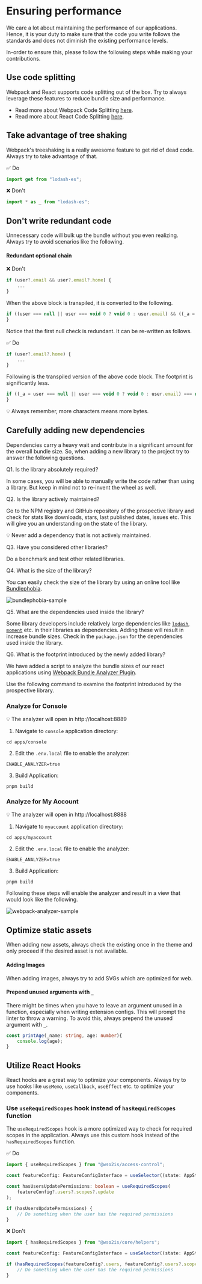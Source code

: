 # Ensuring performance

We care a lot about maintaining the performance of our applications. Hence, it is your duty to make sure that the code you
write follows the standards and does not diminish the existing performance levels.

In-order to ensure this, please follow the following steps while making your contributions.

## Use code splitting

Webpack and React supports code splitting out of the box. Try to always leverage these features to reduce bundle size and performance.

- Read more about Webpack Code Splitting [here](https://webpack.js.org/guides/code-splitting/).
- Read more about React Code Splitting [here](https://reactjs.org/docs/code-splitting.html).

## Take advantage of tree shaking

Webpack's treeshaking is a really awesome feature to get rid of dead code. Always try to take advantage of that.

:white_check_mark: Do

```typescript
import get from "lodash-es";
```

:x: Don't

```typescript
import * as _ from "lodash-es";
```

## Don't write redundant code

Unnecessary code will bulk up the bundle without you even realizing. Always try to avoid scenarios like the following.

#### Redundant optional chain

:x: Don't

```typescript
if (user?.email && user?.email?.home) {
    ...
}
```

When the above block is transpiled, it is converted to the following.

```javascript
if ((user === null || user === void 0 ? void 0 : user.email) && ((_a = user === null || user === void 0 ? void 0 : user.email) === null || _a === void 0 ? void 0 : _a.home)) {
}
```

Notice that the first null check is redundant. It can be re-written as follows.

:white_check_mark: Do

```typescript
if (user?.email?.home) {
    ...
}
```

Following is the transpiled version of the above code block. The footprint is significantly less.

```javascript
if ((_a = user === null || user === void 0 ? void 0 : user.email) === null || _a === void 0 ? void 0 : _a.home) {
}
```

:bulb: Always remember, more characters means more bytes.

## Carefully adding new dependencies

Dependencies carry a heavy wait and contribute in a significant amount for the overall bundle size. So, when adding a new
library to the project try to answer the following questions.

Q1. Is the library absolutely required?

In some cases, you will be able to manually write the code rather than using a library. But keep in mind not to re-invent the wheel as well.

Q2. Is the library actively maintained?

Go to the NPM registry and GitHub repository of the prospective library and check for stats like downloads, stars, last published dates,
issues etc. This will give you an understanding on the state of the library.

:bulb: Never add a dependency that is not actively maintained.

Q3. Have you considered other libraries?

Do a benchmark and test other related libraries.

Q4. What is the size of the library?

You can easily check the size of the library by using an online tool like [Bundlephobia](https://bundlephobia.com/).

![bundlephobia-sample](../assets/bundlephobia-sample.jpg)

Q5. What are the dependencies used inside the library?

Some library developers include relatively large dependencies like [`lodash`](https://lodash.com/), [`moment`](https://momentjs.com/) etc. in their libraries as dependencies.
Adding these will result in increase bundle sizes. Check in the `package.json` for the dependencies used inside the library.

Q6. What is the footprint introduced by the newly added library?

We have added a script to analyze the bundle sizes of our react applications using [Webpack Bundle Analyzer Plugin](https://www.npmjs.com/package/webpack-bundle-analyzer).

Use the following command to examine the footprint introduced by the prospective library.

### Analyze for Console

:bulb: The analyzer will open in http://localhost:8889

1. Navigate to `console` application directory:

```shell
cd apps/console
```

2. Edit the `.env.local` file to enable the analyzer:

```
ENABLE_ANALYZER=true
```

3. Build Application:

```shell
pnpm build
```

### Analyze for My Account

:bulb: The analyzer will open in http://localhost:8888

1. Navigate to `myaccount` application directory:

```shell
cd apps/myaccount
```

2. Edit the `.env.local` file to enable the analyzer:

```
ENABLE_ANALYZER=true
```

3. Build Application:

```shell
pnpm build
```

Following these steps will enable the analyzer and result in a view that would look like the following.

![webpack-analyzer-sample](../assets/webpack-analyzer-sample.jpg)

## Optimize static assets

When adding new assets, always check the existing once in the theme and only proceed if the desired asset is not available.

#### Adding Images

When adding images, always try to add SVGs which are optimized for web.

#### Prepend unused arguments with `_`

There might be times when you have to leave an argument unused in a function, especially when writing extension configs. This will prompt the linter to throw a warning.
To avoid this, always prepend the unused argument with `_`.

```TypeScript
const printAge(_name: string, age: number){
    console.log(age);
}
```

## Utilize React Hooks

React hooks are a great way to optimize your components. Always try to use hooks like `useMemo`, `useCallback`, `useEffect` etc. to optimize your components.

### Use `useRequiredScopes` hook instead of `hasRequiredScopes` function

The `useRequiredScopes` hook is a more optimized way to check for required scopes in the application. Always use this custom hook instead of the `hasRequiredScopes` function.

:white_check_mark: Do

```typescript
import { useRequiredScopes } from "@wso2is/access-control";

const featureConfig: FeatureConfigInterface = useSelector((state: AppState) => state.config.ui.features);

const hasUsersUpdatePermissions: boolean = useRequiredScopes(
    featureConfig?.users?.scopes?.update
);

if (hasUsersUpdatePermissions) {
    // Do something when the user has the required permissions
}
```

:x: Don't

```typescript
import { hasRequiredScopes } from "@wso2is/core/helpers";

const featureConfig: FeatureConfigInterface = useSelector((state: AppState) => state.config.ui.features);

if (hasRequiredScopes(featureConfig?.users, featureConfig?.users?.scopes?.update, allowedScopes)) {
    // Do something when the user has the required permissions
}
```
